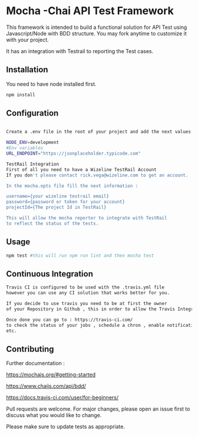 # Mocha -Chai  API Test Framework

This framework is intended to build a functional solution for API Test 
using Javascript/Node with BDD structure. You may fork anytime to customize it with  your project.

It has an integration with Testrail to reporting the Test cases.

## Installation

You need to have node installed first.

```bash
npm install
```
## Configuration

```bash

Create a .env file in the root of your project and add the next values:

NODE_ENV=development
#Env variables
URL_ENDPOINT="https://jsonplaceholder.typicode.com"

TestRail Integration
First of all you need to have a Wizeline TestRail Account 
If you don't please contact rick.vega@wizeline.com to get an account.

In the mocha.opts file fill the next information :

username={your wizeline testrail email}
password={password or token for your account}
projectId={The project Id in TestRail}

This will allow the mocha reporter to integrate with TestRail 
to reflect the status of the tests.
```

## Usage

```bash
npm test #this will run npm run lint and then mocha test
```
## Continuous Integration

```bash
Travis CI is configured to be used with the .travis.yml file 
however you can use any CI solution that works better for you.

If you decide to use travis you need to be at first the owner
of your Repository in Github , this in order to allow the Travis Integration

Once done you can go to : https://travis-ci.com/ 
to check the status of your jobs , schedule a chron , enable notifications
etc.
```

## Contributing

Further documentation :

https://mochajs.org/#getting-started

https://www.chaijs.com/api/bdd/

https://docs.travis-ci.com/user/for-beginners/

Pull requests are welcome. For major changes, please open an issue first to discuss what you would like to change.

Please make sure to update tests as appropriate.